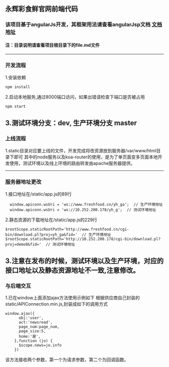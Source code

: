 ## 永辉彩食鲜官网前端代码

### 该项目基于angularJs开发，其框架用法请查看angularJsp文档  [文档地址](https://www.runoob.com/angularjs/angularjs-reference.html)

#### 注：目录说明请查看项目根目录下的file.md文件
---
### 开发流程
1.安装依赖
```
npm install
```
2.启动本地服务,通过8000端口访问，如果出错请检查下端口是否被占用
```
npm start
```
3.测试环境分支：dev, 生产环境分支 master
---
### 上线流程
1.static目录对应要上线的文件，开发完成将改资源放到服务器/var/www/html目录下即可
  其中的node服务以及koa-router的使用，是为了单页面变多页面本地开发使用，测试环境以及线上环境的路由转发由apache服务器提供。

---
### 服务器地址更改
1.接口地址在/static/app.js的89行
```
  window.apiconn.wsUri = 'ws://www.freshfood.cn/yh_ga';  // 生产环境地址
  window.apiconn.wsUri = 'ws://10.252.200.178/yh_g';  // 测试环境地址
```
2.静态资源的下载地址在/static/app.js的229行
```
$rootScope.staticRootPath='http://www.freshfood.cn/cgi-bin/download.pl?proj=yh_ga&fid='  // 生产环境地址
$rootScope.staticRootPath='http://10.252.200.178/cgi-bin/download.pl?proj=demo8&fid='  // 测试环境地址
```
3.注意在发布的时候，测试环境以及生产环境，对应的接口地址以及静态资源地址不一致,注意修改。
---
### 与后端交互
1.已在window上面添加ajax方法使用示例如下
  根据供应商自己封装的static/APIConnection.min.js,封装成如下的调用方式
```
window.ajax({
      obj:'user',
      act:'newsread',
      page_num:page_num,
      page_size:5,
      home:'是',
    },function (jo) {
      $scope.news=jo.info
    })
```
该方法接收两个参数，第一个为请求参数，第二个为回调函数。
